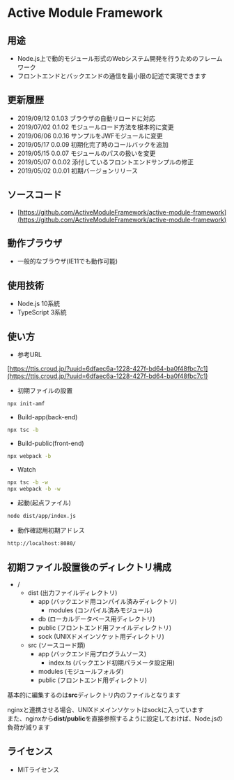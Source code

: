 # Active Module Framework

## 用途

- Node.js上で動的モジュール形式のWebシステム開発を行うためのフレームワーク
- フロントエンドとバックエンドの通信を最小限の記述で実現できます

## 更新履歴

- 2019/09/12 0.1.03 ブラウザの自動リロードに対応
- 2019/07/02 0.1.02 モジュールロード方法を根本的に変更
- 2019/06/06 0.0.16 サンプルをJWFモジュールに変更
- 2019/05/17 0.0.09 初期化完了時のコールバックを追加
- 2019/05/15 0.0.07 モジュールのパスの扱いを変更
- 2019/05/07 0.0.02 添付しているフロントエンドサンプルの修正
- 2019/05/02 0.0.01 初期バージョンリリース

## ソースコード

- [https://github.com/ActiveModuleFramework/active-module-framework](https://github.com/ActiveModuleFramework/active-module-framework)

## 動作ブラウザ

- 一般的なブラウザ(IE11でも動作可能)

## 使用技術

- Node.js 10系統
- TypeScript 3系統
  
## 使い方

- 参考URL  

 [https://ttis.croud.jp/?uuid=6dfaec6a-1228-427f-bd64-ba0f48fbc7c1](https://ttis.croud.jp/?uuid=6dfaec6a-1228-427f-bd64-ba0f48fbc7c1)  
  
- 初期ファイルの設置

```.sh
npx init-amf
```

- Build-app(back-end)

```.sh
npx tsc -b
```

- Build-public(front-end)

```.sh
npx webpack -b
```

- Watch
  
```.sh
npx tsc -b -w
npx webpack -b -w
```

- 起動(起点ファイル)

```.sh
node dist/app/index.js
```

- 動作確認用初期アドレス

```.sh
http://localhost:8080/
```

## 初期ファイル設置後のディレクトリ構成

- /
  - dist (出力ファイルディレクトリ)
    - app (バックエンド用コンパイル済みディレクトリ)
      - modules (コンパイル済みモジュール)
    - db (ローカルデータベース用ディレクトリ)
    - public (フロントエンド用ファイルディレクトリ)
    - sock (UNIXドメインソケット用ディレクトリ) 
  - src (ソースコード類)
    - app (バックエンド用プログラムソース)
      - index.ts (バックエンド初期パラメータ設定用)
    - modules (モジュールフォルダ)
    - public (フロントエンド用ディレクトリ)
  
基本的に編集するのは**src**ディレクトリ内のファイルとなります  

nginxと連携させる場合、UNIXドメインソケットはsockに入っています  
また、nginxから**dist/public**を直接参照するように設定しておけば、Node.jsの負荷が減ります

## ライセンス

- MITライセンス  
